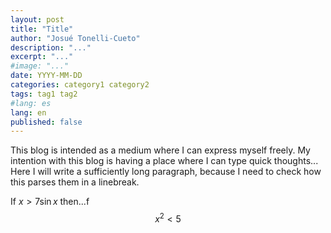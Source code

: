 ```yaml
---
layout: post
title: "Title"
author: "Josué Tonelli-Cueto"
description: "..."
excerpt: "..."
#image: "..."
date: YYYY-MM-DD
categories: category1 category2
tags: tag1 tag2
#lang: es
lang: en
published: false
---
```



This blog is intended as a medium where I can express myself freely.
My intention with this blog is having a place where I can type quick thoughts... Here I will write a sufficiently long paragraph, because I need to check how this parses them in a linebreak.

If $x>7\sin x$ then...f
$$x^2<5$$
